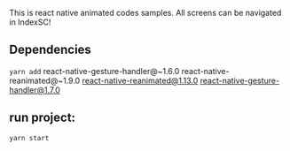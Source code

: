 
This is react native animated codes samples.
All screens can be navigated in IndexSC!



## Dependencies
`yarn add` 
react-native-gesture-handler@~1.6.0 
react-native-reanimated@~1.9.0
react-native-reanimated@1.13.0
react-native-gesture-handler@1.7.0

## run project:
`yarn start`
